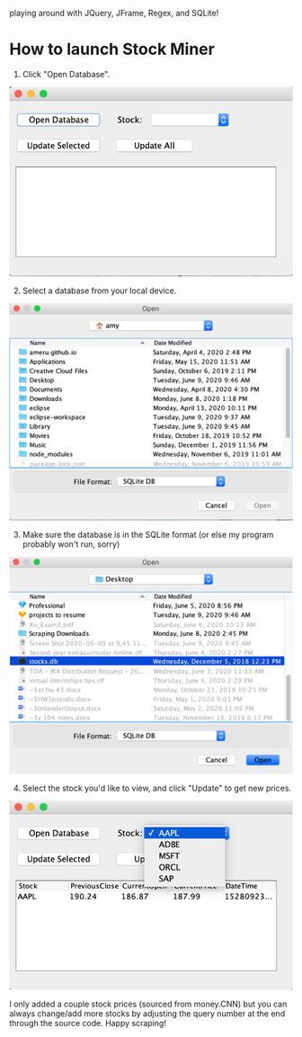 playing around with JQuery, JFrame, Regex, and SQLite!

# How to launch Stock Miner
1. Click "Open Database".
<img src = https://github.com/ameru/stock-miner-app/blob/master/stock_app_imgs/stock1.png>

2. Select a database from your local device.
<img src = https://github.com/ameru/stock-miner-app/blob/master/stock_app_imgs/stock2.png>

3. Make sure the database is in the SQLite format (or else my program probably won't run, sorry)
<img src = https://github.com/ameru/stock-miner-app/blob/master/stock_app_imgs/stock3.png>

4. Select the stock you'd like to view, and click "Update" to get new prices.
<img src = https://github.com/ameru/stock-miner-app/blob/master/stock_app_imgs/stock4.png>

I only added a couple stock prices (sourced from money.CNN) but you can always change/add more stocks by adjusting the query number at the end through the source code. Happy scraping!
